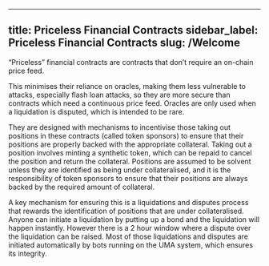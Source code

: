 
---
title: Priceless Financial Contracts
sidebar_label: Priceless Financial Contracts
slug: /Welcome
---

“Priceless” financial contracts are contracts that don’t require an on-chain price feed.  

This minimises their reliance on oracles, making them less vulnerable to attacks, especially flash loan attacks, so they are more secure than contracts which need a continuous price feed. Oracles are only used when a liquidation is disputed, which is intended to be rare.

They are designed with mechanisms to incentivise those taking out positions in these contracts (called token sponsors) to ensure that their positions are properly backed with the appropriate collateral.  Taking out a position involves minting a synthetic token, which can be repaid to cancel the position and return the collateral.   Positions are assumed to be solvent unless they are identified as being under collateralised, and it is the responsibility of token sponsors to ensure that their positions are always backed by the required amount of collateral.

A key mechanism for ensuring this is a liquidations and disputes process that rewards the identification of positions that are under collateralised.  Anyone can initiate a liquidation by putting up a bond and the liquidation will happen instantly.  However there is a 2 hour window where a dispute over the liquidation can be raised.  Most of those liquidations and disputes are initiated automatically by bots running on the UMA system, which ensures its integrity. 
